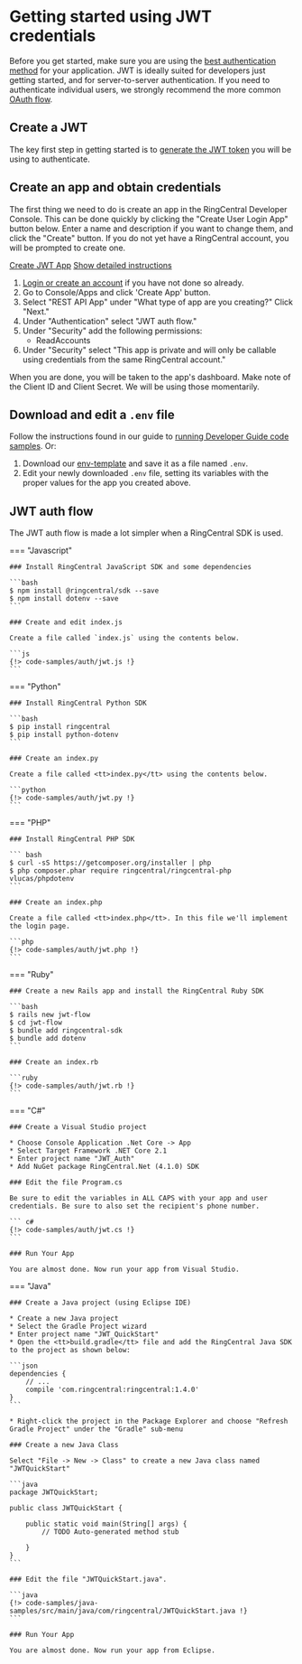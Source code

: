 # Getting started using JWT credentials

Before you get started, make sure you are using the [best authentication method](../index.md) for your application. JWT is ideally suited for developers just getting started, and for server-to-server authentication. If you need to authenticate individual users, we strongly recommend the more common [OAuth flow](../quick-start.md).

## Create a JWT

The key first step in getting started is to [generate the JWT token](../../getting-started/create-credential.md) you will be using to authenticate. 

## Create an app and obtain credentials

The first thing we need to do is create an app in the RingCentral Developer Console. This can be done quickly by clicking the "Create User Login App" button below. Enter a name and description if you want to change them, and click the "Create" button. If you do not yet have a RingCentral account, you will be prompted to create one.

<a target="_new" href="https://developer.ringcentral.com/new-app?name=JWT+Quick+Start+App&desc=A+simple+app+to+demo+authorizing+user+on+RingCentral&public=false&type=JWT&carriers=7710,7310,3420&permissions=ReadAccounts&grant-type=jwt&utm_source=devguide&utm_medium=button&utm_campaign=quickstart" class="btn btn-primary">Create JWT App</a>
<a class="btn-link btn-collapse" data-bs-toggle="collapse" href="#create-app-instructions" role="button" aria-expanded="false" aria-controls="create-app-instructions">Show detailed instructions</a>

<div class="collapse" id="create-app-instructions">
<ol>
<li><a href="https://developer.ringcentral.com/login.html#/">Login or create an account</a> if you have not done so already.</li>
<li>Go to Console/Apps and click 'Create App' button.</li>
<li>Select "REST API App" under "What type of app are you creating?" Click "Next."</li>
<li>Under "Authentication" select "JWT auth flow."</li>
<li>Under "Security" add the following permissions:
  <ul>
    <li>ReadAccounts</li>
  </ul>
</li>
<li>Under "Security" select "This app is private and will only be callable using credentials from the same RingCentral account."</li>
</ol>
</div>

When you are done, you will be taken to the app's dashboard. Make note of the Client ID and Client Secret. We will be using those momentarily.

## Download and edit a `.env` file
	
Follow the instructions found in our guide to [running Developer Guide code samples](../../basics/code-samples.md). Or:
	
1. Download our [env-template](https://raw.githubusercontent.com/ringcentral/ringcentral-api-docs/main/code-samples/env-template) and save it as a file named `.env`.
2. Edit your newly downloaded `.env` file, setting its variables with the proper values for the app you created above.

## JWT auth flow

The JWT auth flow is made a lot simpler when a RingCentral SDK is used. 

=== "Javascript"

    ### Install RingCentral JavaScript SDK and some dependencies

    ```bash
    $ npm install @ringcentral/sdk --save
    $ npm install dotenv --save
    ```

    ### Create and edit index.js

    Create a file called `index.js` using the contents below.

    ```js
    {!> code-samples/auth/jwt.js !} 
	```

=== "Python"

    ### Install RingCentral Python SDK

    ```bash
    $ pip install ringcentral
    $ pip install python-dotenv
    ```

    ### Create an index.py

    Create a file called <tt>index.py</tt> using the contents below.

    ```python
    {!> code-samples/auth/jwt.py !} 
    ```

=== "PHP"

    ### Install RingCentral PHP SDK

    ``` bash
    $ curl -sS https://getcomposer.org/installer | php
    $ php composer.phar require ringcentral/ringcentral-php vlucas/phpdotenv
    ```

    ### Create an index.php

    Create a file called <tt>index.php</tt>. In this file we'll implement the login page.

    ```php
    {!> code-samples/auth/jwt.php !} 
    ```

=== "Ruby"

    ### Create a new Rails app and install the RingCentral Ruby SDK

    ```bash
    $ rails new jwt-flow
    $ cd jwt-flow
    $ bundle add ringcentral-sdk
    $ bundle add dotenv
    ```

    ### Create an index.rb

    ```ruby
    {!> code-samples/auth/jwt.rb !} 
    ```

=== "C#"

    ### Create a Visual Studio project

    * Choose Console Application .Net Core -> App
    * Select Target Framework .NET Core 2.1
    * Enter project name "JWT_Auth"
    * Add NuGet package RingCentral.Net (4.1.0) SDK

    ### Edit the file Program.cs

    Be sure to edit the variables in ALL CAPS with your app and user credentials. Be sure to also set the recipient's phone number.

    ``` c#
    {!> code-samples/auth/jwt.cs !}
    ```

    ### Run Your App

    You are almost done. Now run your app from Visual Studio.

=== "Java"

    ### Create a Java project (using Eclipse IDE)

    * Create a new Java project
    * Select the Gradle Project wizard
    * Enter project name "JWT_QuickStart"
    * Open the <tt>build.gradle</tt> file and add the RingCentral Java SDK to the project as shown below:

    ```json
    dependencies {
        // ...
        compile 'com.ringcentral:ringcentral:1.4.0'
    }
    ```

    * Right-click the project in the Package Explorer and choose "Refresh Gradle Project" under the "Gradle" sub-menu

    ### Create a new Java Class

    Select "File -> New -> Class" to create a new Java class named "JWTQuickStart"

    ```java
    package JWTQuickStart;

    public class JWTQuickStart {

        public static void main(String[] args) {
            // TODO Auto-generated method stub

        }
    }
    ```

    ### Edit the file "JWTQuickStart.java".

    ```java
    {!> code-samples/java-samples/src/main/java/com/ringcentral/JWTQuickStart.java !}
    ```

    ### Run Your App

    You are almost done. Now run your app from Eclipse.

